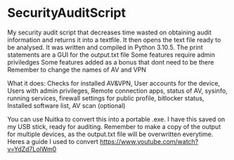 # SecurityAuditScript
My security audit script that decreases time wasted on obtaining audit information and returns it into a textfile. It then opens the text file ready to be analysed.
It was written and compiled in Python 3.10.5. 
The print statements are a GUI for the output.txt file
Some features require admin priviledges
Some features added as a bonus that dont need to be there
Remember to change the names of AV and VPN

What it does:
Checks for installed AV&VPN,
User accounts for the device,
Users with admin privileges, 
Remote connection apps,
status of AV, sysinfo, running services, firewall settings for public profile, bitlocker status,
Installed software list,
AV scan (optional)


You can use Nuitka to convert this into a portable .exe. I have this saved on my USB stick, ready for auditing. Remember to make a copy of the output for multiple
devices, as the output.txt file will be overwritten everytime.
Heres a guide I used to convert https://www.youtube.com/watch?v=YdZd7LolWm0

